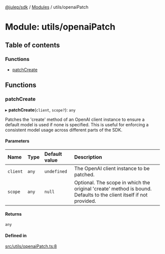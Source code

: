 [@julep/sdk](../README.md) / [Modules](../modules.md) / utils/openaiPatch

# Module: utils/openaiPatch

## Table of contents

### Functions

- [patchCreate](utils_openaiPatch.md#patchcreate)

## Functions

### patchCreate

▸ **patchCreate**(`client`, `scope?`): `any`

Patches the 'create' method of an OpenAI client instance to ensure a default model is used if none is specified.
This is useful for enforcing a consistent model usage across different parts of the SDK.

#### Parameters

| Name | Type | Default value | Description |
| :------ | :------ | :------ | :------ |
| `client` | `any` | `undefined` | The OpenAI client instance to be patched. |
| `scope` | `any` | `null` | Optional. The scope in which the original 'create' method is bound. Defaults to the client itself if not provided. |

#### Returns

`any`

#### Defined in

[src/utils/openaiPatch.ts:8](https://github.com/julep-ai/julep/blob/534ef5d7b2866498fd015bdc7680d527a7838671/sdks/ts/src/utils/openaiPatch.ts#L8)
